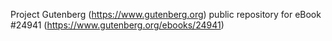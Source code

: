 Project Gutenberg (https://www.gutenberg.org) public repository for eBook #24941 (https://www.gutenberg.org/ebooks/24941)
